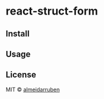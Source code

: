 # react-struct-form

## Install

## Usage

## License

MIT © [almeidarruben](https://github.com/almeidarruben)
